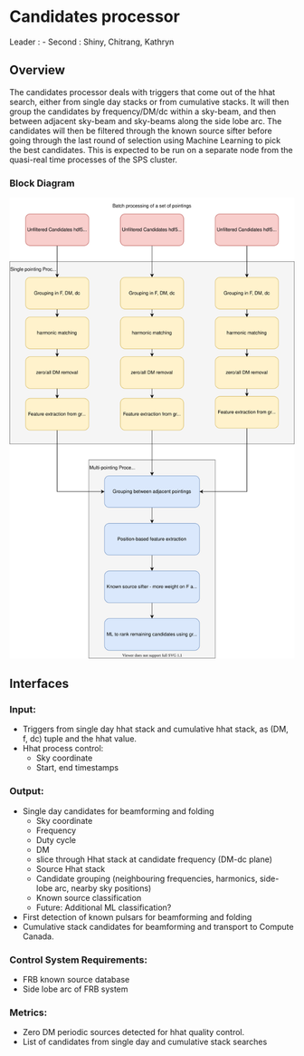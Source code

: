 # Candidates processor

Leader : -
Second : Shiny, Chitrang, Kathryn

## Overview

The candidates processor deals with triggers that come out of the hhat search,
either from single day stacks or from cumulative stacks. It will then group the
candidates by frequency/DM/dc within a sky-beam, and then between adjacent
sky-beam and sky-beams along the side lobe arc. The candidates will then be
filtered through the known source sifter before going through the last round of
selection using Machine Learning to pick the best candidates. This is expected
to be run on a separate node from the quasi-real time processes of the SPS
cluster.

### Block Diagram
![image info](./images/Candidates_processor.svg)

## Interfaces

### Input:
- Triggers from single day hhat stack and cumulative hhat stack, as (DM, f, dc) tuple and the hhat value.
- Hhat process control:
  - Sky coordinate
  - Start, end timestamps

### Output:
- Single day candidates for beamforming and folding
  - Sky coordinate
  - Frequency
  - Duty cycle
  - DM
  - slice through Hhat stack at candidate frequency (DM-dc plane)
  - Source Hhat stack
  - Candidate grouping (neighbouring frequencies, harmonics, side-lobe arc, nearby sky positions)
  - Known source classification
  - Future: Additional ML classification?
- First detection of known pulsars for beamforming and folding
- Cumulative stack candidates for beamforming and transport to Compute Canada.

### Control System Requirements:
- FRB known source database
- Side lobe arc of FRB system

### Metrics:
- Zero DM periodic sources detected for hhat quality control.
- List of candidates from single day and cumulative stack searches

